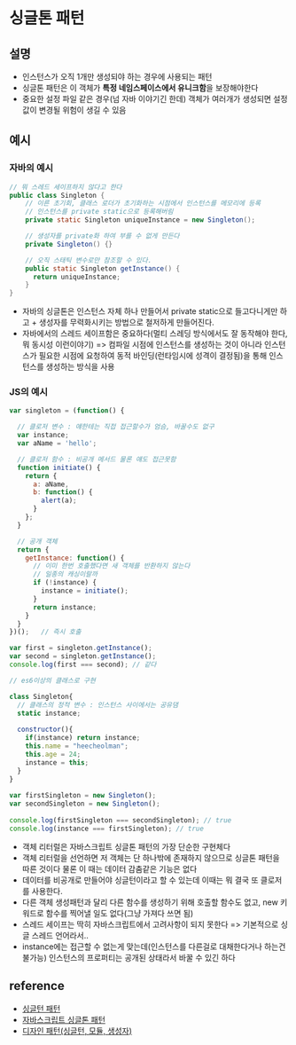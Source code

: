 # 싱글톤 패턴

## 설명

- 인스턴스가 오직 1개만 생성되야 하는 경우에 사용되는 패턴
- 싱글톤 패턴은 이 객체가 **특정 네임스페이스에서 유니크함**을 보장해야한다
- 중요한 설정 파일 같은 경우(넘 자바 이야기긴 한데) 객체가 여러개가 생성되면 설정 값이 변경될 위험이 생길 수 있음

## 예시

### 자바의 예시

```java
// 뭐 스레드 세이프하지 않다고 한다
public class Singleton {
    // 이른 초기회, 클래스 로더가 초기화하는 시점에서 인스턴스를 메모리에 등록
    // 인스턴스를 private static으로 등록해버림
    private static Singleton uniqueInstance = new Singleton();

    // 생성자를 private화 하여 부를 수 없게 만든다
    private Singleton() {}

    // 오직 스태틱 변수로만 참조할 수 있다.
    public static Singleton getInstance() {
      return uniqueInstance;
    }
}
```

- 자바의 싱글톤은 인스턴스 자체 하나 만들어서 private static으로 들고다니게만 하고 + 생성자를 무력화시키는 방법으로 철저하게 만들어진다. 
- 자바에서의 스레드 세이프함은 중요하다(멀티 스레딩 방식에서도 잘 동작해야 한다, 뭐 동시성 이런이야기) => 컴파일 시점에 인스턴스를 생성하는 것이 아니라 인스턴스가 필요한 시점에 요청하여 동적 바인딩(런타임시에 성격이 결정됨)을 통해 인스턴스를 생성하는 방식을 사용

### JS의 예시

```js
var singleton = (function() {

  // 클로저 변수 : 얘한테는 직접 접근할수가 엄슴, 바꿀수도 없구
  var instance;
  var aName = 'hello';

  // 클로저 함수 : 비공개 메서드 물론 얘도 접근못함
  function initiate() {
    return {
      a: aName,
      b: function() {
        alert(a);
      }
    };
  }

  // 공개 객체
  return {
    getInstance: function() {
      // 이미 한번 호출했다면 새 객체를 반환하지 않는다 
      // 일종의 캐싱이랄까
      if (!instance) {
        instance = initiate();
      }
      return instance;
    }
  }
})();   // 즉시 호출

var first = singleton.getInstance();
var second = singleton.getInstance();
console.log(first === second); // 같다
```

```js
// es6이상의 클래스로 구현

class Singleton{
  // 클래스의 정적 변수 : 인스턴스 사이에서는 공유댐
  static instance;
 
  constructor(){
    if(instance) return instance;
    this.name = "heecheolman";
    this.age = 24;
    instance = this;
  }
}
 
var firstSingleton = new Singleton();
var secondSingleton = new Singleton();
 
console.log(firstSingleton === secondSingleton); // true
console.log(instance === firstSingleton); // true
```

- 객체 리터럴은 자바스크립트 싱글톤 패턴의 가장 단순한 구현체다 
- 객체 리터럴을 선언하면 저 객체는 단 하나밖에 존재하지 않으므로 싱글톤 패턴을 따른 것이다 물론 이 때는 데이터 감춤같은 기능은 없다
- 데이터를 비공개로 만들어야 싱글턴이라고 할 수 있는데 이때는 뭐 결국 또 클로저를 사용한다.
- 다른 객체 생성패턴과 달리 다른 함수를 생성하기 위해 호출할 함수도 없고, new 키워드로 함수를 찍어낼 일도 없다(그냥 가져다 쓰면 됨)
- 스레드 세이프는 딱히 자바스크립트에서 고려사항이 되지 못한다 => 기본적으로 싱글 스레드 언어라서..
- instance에는 접근할 수 없는게 맞는데(인스턴스를 다른걸로 대채한다거나 하는건 불가능) 인스턴스의 프로퍼티는 공개된 상태라서 바꿀 수 있긴 하다

## reference

- [싱글턴 패턴](https://medium.com/webeveloper/%EC%8B%B1%EA%B8%80%ED%84%B4-%ED%8C%A8%ED%84%B4-singleton-pattern-db75ed29c36)
- [자바스크립트 싱글톤 패턴](https://velog.io/@recordboy/%EC%9E%90%EB%B0%94%EC%8A%A4%ED%81%AC%EB%A6%BD%ED%8A%B8-%EC%8B%B1%EA%B8%80%ED%86%A4-%ED%8C%A8%ED%84%B4)
- [디자인 패턴(싱글턴, 모듈, 생성자)](https://www.zerocho.com/category/JavaScript/post/57541bef7dfff917002c4e86)

